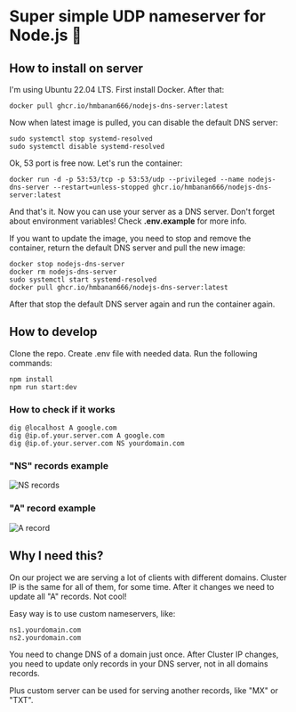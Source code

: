 # Super simple UDP nameserver for Node.js 🐸

## How to install on server

I'm using Ubuntu 22.04 LTS. First install Docker. After that:

```
docker pull ghcr.io/hmbanan666/nodejs-dns-server:latest
```

Now when latest image is pulled, you can disable the default DNS server:

```
sudo systemctl stop systemd-resolved
sudo systemctl disable systemd-resolved
```

Ok, 53 port is free now. Let's run the container:

```
docker run -d -p 53:53/tcp -p 53:53/udp --privileged --name nodejs-dns-server --restart=unless-stopped ghcr.io/hmbanan666/nodejs-dns-server:latest
```

And that's it. Now you can use your server as a DNS server. 
Don't forget about environment variables! Check **.env.example** for more info.

If you want to update the image, you need to stop and remove the container, return the default DNS server
and pull the new image:

```
docker stop nodejs-dns-server
docker rm nodejs-dns-server
sudo systemctl start systemd-resolved
docker pull ghcr.io/hmbanan666/nodejs-dns-server:latest
```

After that stop the default DNS server again and run the container again.

## How to develop

Clone the repo. Create .env file with needed data. Run the following commands:

```
npm install
npm run start:dev
```

### How to check if it works

```
dig @localhost A google.com
dig @ip.of.your.server.com A google.com
dig @ip.of.your.server.com NS yourdomain.com
```

### "NS" records example

![NS records](https://user-images.githubusercontent.com/25910785/220327539-de6f31b5-72e2-4648-a9b8-c50ea8e78be6.jpg)

### "A" record example

![A record](https://user-images.githubusercontent.com/25910785/220327606-d8570373-ea60-4057-9e8c-534815529491.jpg)

## Why I need this?

On our project we are serving a lot of clients with different domains.
Cluster IP is the same for all of them, for some time. After it changes we need to update all "A" records. Not cool!

Easy way is to use custom nameservers, like:

```
ns1.yourdomain.com
ns2.yourdomain.com
```

You need to change DNS of a domain just once. After Cluster IP changes, you need to update only records in your
DNS server, not in all domains records.

Plus custom server can be used for serving another records, like "MX" or "TXT".
